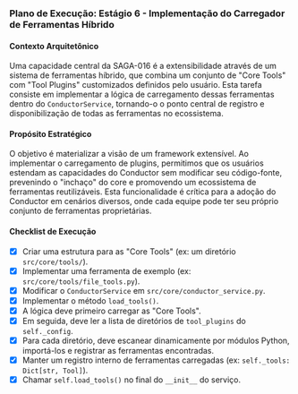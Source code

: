 ### Plano de Execução: Estágio 6 - Implementação do Carregador de Ferramentas Híbrido

#### Contexto Arquitetônico

Uma capacidade central da SAGA-016 é a extensibilidade através de um sistema de ferramentas híbrido, que combina um conjunto de "Core Tools" com "Tool Plugins" customizados definidos pelo usuário. Esta tarefa consiste em implementar a lógica de carregamento dessas ferramentas dentro do `ConductorService`, tornando-o o ponto central de registro e disponibilização de todas as ferramentas no ecossistema.

#### Propósito Estratégico

O objetivo é materializar a visão de um framework extensível. Ao implementar o carregamento de plugins, permitimos que os usuários estendam as capacidades do Conductor sem modificar seu código-fonte, prevenindo o "inchaço" do core e promovendo um ecossistema de ferramentas reutilizáveis. Esta funcionalidade é crítica para a adoção do Conductor em cenários diversos, onde cada equipe pode ter seu próprio conjunto de ferramentas proprietárias.

#### Checklist de Execução

- [x] Criar uma estrutura para as "Core Tools" (ex: um diretório `src/core/tools/`).
- [x] Implementar uma ferramenta de exemplo (ex: `src/core/tools/file_tools.py`).
- [x] Modificar o `ConductorService` em `src/core/conductor_service.py`.
- [x] Implementar o método `load_tools()`.
- [x] A lógica deve primeiro carregar as "Core Tools".
- [x] Em seguida, deve ler a lista de diretórios de `tool_plugins` do `self._config`.
- [x] Para cada diretório, deve escanear dinamicamente por módulos Python, importá-los e registrar as ferramentas encontradas.
- [x] Manter um registro interno de ferramentas carregadas (ex: `self._tools: Dict[str, Tool]`).
- [x] Chamar `self.load_tools()` no final do `__init__` do serviço.
